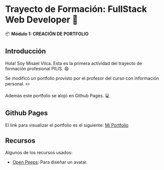 # Trayecto de Formación: FullStack Web Developer :rocket:

:package: **Módulo 1: CREACIÓN DE PORTFOLIO**

## Introducción

Hola! Soy Misael Vilca. Esta es la primera actividad del trayecto de formación profesional PILIS. :smile:

Se modificó un portfolio provisto por el profesor del curso con información personal. :pencil2:

Además este portfolio se alojó en Github Pages. :computer:

## Github Pages

El link para visualizar el portfolio es el siguiente:
[Mi Portfolio](https://mrevilca31.github.io/EjerciciosGithubPilis/)

## Recursos

Algunos de los recursos usados:

- [Open Peeps](https://www.openpeeps.com): Para diseñar un avatar.
